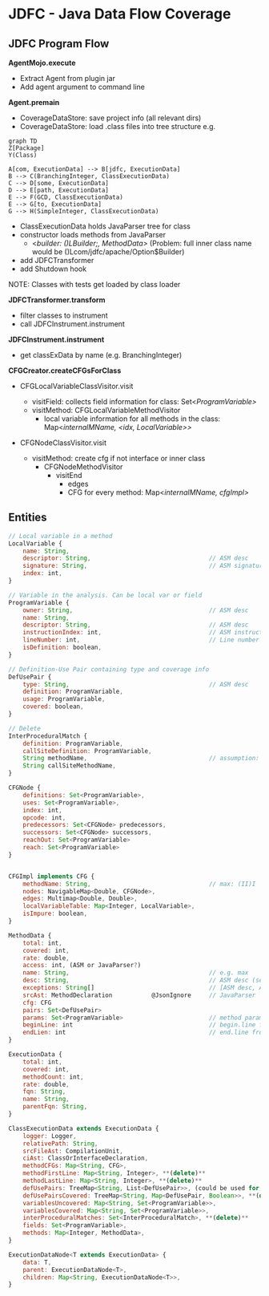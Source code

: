 # JDFC - Java Data Flow Coverage

## JDFC Program Flow


**AgentMojo.execute**
- Extract Agent from plugin jar
- Add agent argument to command line

**Agent.premain**
- CoverageDataStore: save project info (all relevant dirs)
- CoverageDataStore: load .class files into tree structure e.g.
```mermaid
graph TD
Z[Package]
Y(Class)

A[com, ExecutionData] --> B[jdfc, ExecutionData]
B --> C(BranchingInteger, ClassExecutionData)
C --> D[some, ExecutionData]
D --> E[path, ExecutionData]
E --> F(GCD, ClassExecutionData)
E --> G[to, ExecutionData]
G --> H(SimpleInteger, ClassExecutionData)
```
- ClassExecutionData holds JavaParser tree for class
- constructor loads methods from JavaParser
    - <*builder: ()LBuilder;, MethodData>* (Problem: full inner class name would be ()Lcom/jdfc/apache/Option$Builder)
- add JDFCTransformer
- add Shutdown hook

NOTE: Classes with tests get loaded by class loader

**JDFCTransformer.transform**
- filter classes to instrument
- call JDFCInstrument.instrument

**JDFCInstrument.instrument**
- get classExData by name (e.g. BranchingInteger)

**CFGCreator.createCFGsForClass**
- CFGLocalVariableClassVisitor.visit
    - visitField: collects field information for class: Set<*ProgramVariable>*
    - visitMethod: CFGLocalVariableMethodVisitor
        - local variable information for all methods in the class: Map<*internalMName, <idx, LocalVariable>>*

- CFGNodeClassVisitor.visit
    - visitMethod: create cfg if not interface or inner class
        - CFGNodeMethodVisitor
            - visitEnd
                - edges
                - CFG for every method: Map<*internalMName, cfgImpl>*

## Entities
```javascript
// Local variable in a method
LocalVariable {
    name: String,
    descriptor: String,                                 // ASM desc
    signature: String,                                  // ASM signature
    index: int,
}

// Variable in the analysis. Can be local var or field
ProgramVariable {
    owner: String,                                      // ASM desc
    name: String,
    descriptor: String,                                 // ASM desc
    instructionIndex: int,                              // ASM instructionIndex
    lineNumber: int,                                    // Line number from compiled class file
    isDefinition: boolean,
}

// Definition-Use Pair containing type and coverage info
DefUsePair {
    type: String,                                       // ASM desc
    definition: ProgramVariable,
    usage: ProgramVariable,
    covered: boolean,
}

// Delete
InterProceduralMatch {
    definition: ProgramVariable,
    callSiteDefinition: ProgramVariable,
    String methodName,                                  // assumption: max: (II)I
    String callSiteMethodName,
}

CFGNode {
    definitions: Set<ProgramVariable>,
    uses: Set<ProgramVariable>,
    index: int,
    opcode: int,
    predecessors: Set<CFGNode> predecessors,
    successors: Set<CFGNode> successors,
    reachOut: Set<ProgramVariable>
    reach: Set<ProgramVariable>
}


CFGImpl implements CFG {
    methodName: String,                                 // max: (II)I
    nodes: NavigableMap<Double, CFGNode>,
    edges: Multimap<Double, Double>,
    localVariableTable: Map<Integer, LocalVariable>,
    isImpure: boolean,
}

MethodData {
    total: int,
    covered: int,
    rate: double,
    access: int, (ASM or JavaParser?)
    name: String,                                       // e.g. max
    desc: String,                                       // ASM desc (self built)
    exceptions: String[]                                // [ASM desc, ASM desc, ..]
    srcAst: MethodDeclaration           @JsonIgnore     // JavaParser
    cfg: CFG
    pairs: Set<DefUsePair>
    params: Set<ProgramVariable>                        // method params
    beginLine: int                                      // begin.line from JavaParser
    endLien: int                                        // end.line from JavaParser
}

ExecutionData {
    total: int,
    covered: int,
    methodCount: int,
    rate: double,
    fqn: String,
    name: String,
    parentFqn: String,
}

ClassExecutionData extends ExecutionData {
    logger: Logger,
    relativePath: String,
    srcFileAst: CompilationUnit,
    ciAst: ClassOrInterfaceDeclaration,
    methodCFGs: Map<String, CFG>,
    methodFirstLine: Map<String, Integer>, **(delete)**
    methodLastLine: Map<String, Integer>, **(delete)**
    defUsePairs: TreeMap<String, List<DefUsePair>>, (could be used for intraclass dupairs)
    defUsePairsCovered: TreeMap<String, Map<DefUsePair, Boolean>>, **(delete)**
    variablesUncovered: Map<String, Set<ProgramVariable>>,
    variablesCovered: Map<String, Set<ProgramVariable>>,
    interProceduralMatches: Set<InterProceduralMatch>, **(delete)**
    fields: Set<ProgramVariable>,
    methods: Map<Integer, MethodData>,
}

ExecutionDataNode<T extends ExecutionData> {
    data: T,
    parent: ExecutionDataNode<T>,
    children: Map<String, ExecutionDataNode<T>>,
}
```

